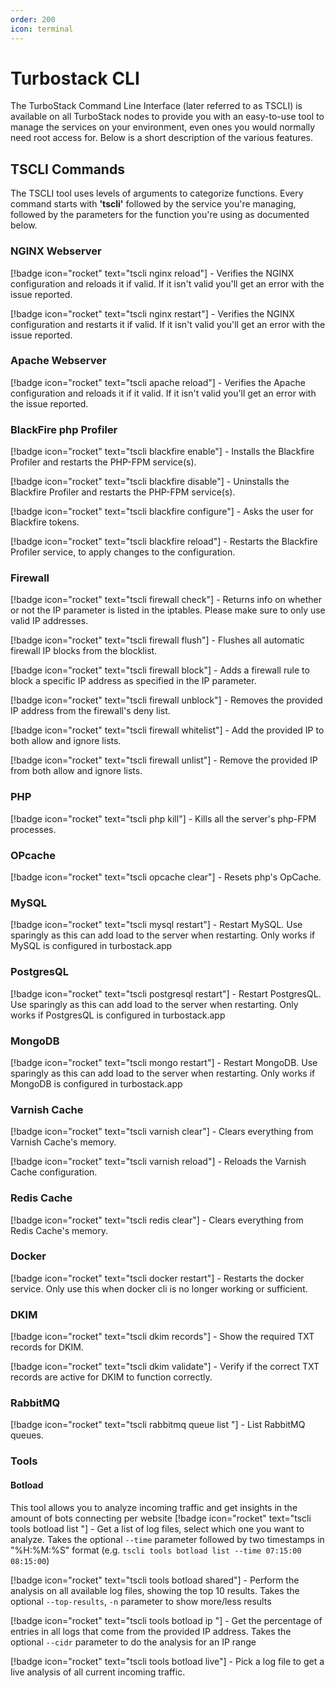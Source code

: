 ```yaml
---
order: 200
icon: terminal
---
```


# Turbostack CLI
The TurboStack Command Line Interface (later referred to as TSCLI) is available on all TurboStack nodes to provide you with an easy-to-use tool to manage the services on your environment, even ones you would normally need root access for. Below is a short description of the various features.

## TSCLI Commands
The TSCLI tool uses levels of arguments to categorize functions. Every command starts with **'tscli'** followed by the service you're managing, followed by the parameters for the function you're using as documented below.

### NGINX Webserver
[!badge icon="rocket" text="tscli nginx reload"] - Verifies the NGINX configuration and reloads it if valid. If it isn't valid you'll get an error with the issue reported.

[!badge icon="rocket" text="tscli nginx restart"] - Verifies the NGINX configuration and restarts it if valid. If it isn't valid you'll get an error with the issue reported.

### Apache Webserver
[!badge icon="rocket" text="tscli apache reload"] - Verifies the Apache configuration and reloads it if it valid. If it isn't valid you'll get an error with the issue reported.

### BlackFire php Profiler
[!badge icon="rocket" text="tscli blackfire enable"] - Installs the Blackfire Profiler and restarts the PHP-FPM service(s).

[!badge icon="rocket" text="tscli blackfire disable"] - Uninstalls the Blackfire Profiler and restarts the PHP-FPM service(s).

[!badge icon="rocket" text="tscli blackfire configure"] - Asks the user for Blackfire tokens.

[!badge icon="rocket" text="tscli blackfire reload"] - Restarts the Blackfire Profiler service, to apply changes to the configuration.

### Firewall
[!badge icon="rocket" text="tscli firewall check"] - Returns info on whether or not the IP parameter is listed in the iptables. Please make sure to only use valid IP addresses.

[!badge icon="rocket" text="tscli firewall flush"] - Flushes all automatic firewall IP blocks from the blocklist.

[!badge icon="rocket" text="tscli firewall block"] - Adds a firewall rule to block a specific IP address as specified in the IP parameter.

[!badge icon="rocket" text="tscli firewall unblock"] - Removes the provided IP address from the firewall's deny list.

[!badge icon="rocket" text="tscli firewall whitelist"] - Add the provided IP to both allow and ignore lists.

[!badge icon="rocket" text="tscli firewall unlist"] - Remove the provided IP from both allow and ignore lists.

### PHP
[!badge icon="rocket" text="tscli php kill"] - Kills all the server's php-FPM processes.

### OPcache
[!badge icon="rocket" text="tscli opcache clear"] - Resets php's OpCache.


### MySQL
[!badge icon="rocket" text="tscli mysql restart"] - Restart MySQL. Use sparingly as this can add load to the server when restarting. Only works if MySQL is configured in turbostack.app

### PostgresQL
[!badge icon="rocket" text="tscli postgresql restart"] - Restart PostgresQL. Use sparingly as this can add load to the server when restarting. Only works if PostgresQL is configured in turbostack.app

### MongoDB
[!badge icon="rocket" text="tscli mongo restart"] - Restart MongoDB. Use sparingly as this can add load to the server when restarting. Only works if MongoDB is configured in turbostack.app

### Varnish Cache
[!badge icon="rocket" text="tscli varnish clear"] - Clears everything from Varnish Cache's memory.

[!badge icon="rocket" text="tscli varnish reload"] - Reloads the Varnish Cache configuration.

### Redis Cache
[!badge icon="rocket" text="tscli redis clear"] - Clears everything from Redis Cache's memory.

### Docker

[!badge icon="rocket" text="tscli docker restart"] - Restarts the docker service. Only use this when docker cli is no longer working or sufficient.

### DKIM
[!badge icon="rocket" text="tscli dkim records"] - Show the required TXT records for DKIM.

[!badge icon="rocket" text="tscli dkim validate"] - Verify if the correct TXT records are active for DKIM to function correctly.

### RabbitMQ
[!badge icon="rocket" text="tscli rabbitmq queue list <OPTIONS> <VHOSTNAME>"] - List RabbitMQ queues.

### Tools
#### Botload
This tool allows you to analyze incoming traffic and get insights in the amount of bots connecting per website
[!badge icon="rocket" text="tscli tools botload list "] - Get a list of log files, select which one you want to analyze. Takes the optional `--time` parameter followed by two timestamps in "%H:%M:%S" format (e.g. `tscli tools botload list --time 07:15:00 08:15:00`)

[!badge icon="rocket" text="tscli tools botload shared"] - Perform the analysis on all available log files, showing the top 10 results. Takes the optional `--top-results`, `-n` parameter to show more/less results

[!badge icon="rocket" text="tscli tools botload ip <IP address>"] - Get the percentage of entries in all logs that come from the provided IP address. Takes the optional `--cidr` parameter to do the analysis for an IP range

[!badge icon="rocket" text="tscli tools botload live"] - Pick a log file to get a live analysis of all current incoming traffic. 